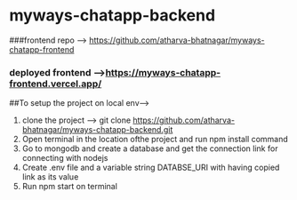 # myways-chatapp-backend

###frontend repo --> https://github.com/atharva-bhatnagar/myways-chatapp-frontend

### deployed frontend -->https://myways-chatapp-frontend.vercel.app/

##To setup the project on local env--> 
1) clone the project  --> git clone https://github.com/atharva-bhatnagar/myways-chatapp-backend.git
2) Open terminal in the location ofthe project and run npm install command
3) Go to mongodb and create a database and get the connection link for connecting with nodejs
4) Create .env file and a variable string DATABSE_URI with having copied link as its value
5) Run npm start on terminal
